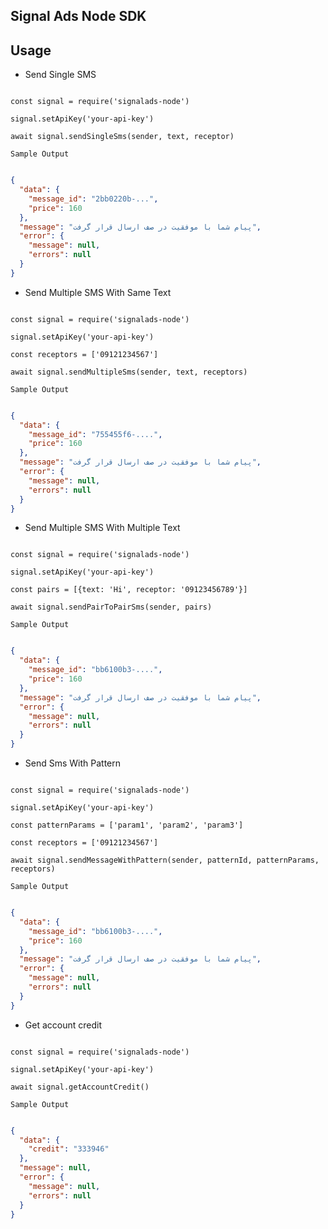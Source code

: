 ## Signal Ads Node SDK

## Usage

- Send Single SMS

```node

const signal = require('signalads-node')

signal.setApiKey('your-api-key')

await signal.sendSingleSms(sender, text, receptor)

```

`Sample Output`

```json

{
  "data": {
    "message_id": "2bb0220b-...",
    "price": 160
  },
  "message": "پیام شما با موفقیت در صف ارسال قرار گرفت",
  "error": {
    "message": null,
    "errors": null
  }
}

```


- Send Multiple SMS With Same Text

```node

const signal = require('signalads-node')

signal.setApiKey('your-api-key')

const receptors = ['09121234567']

await signal.sendMultipleSms(sender, text, receptors)

```

`Sample Output`

```json

{
  "data": {
    "message_id": "755455f6-....",
    "price": 160
  },
  "message": "پیام شما با موفقیت در صف ارسال قرار گرفت",
  "error": {
    "message": null,
    "errors": null
  }
}

```

- Send Multiple SMS With Multiple Text

```node

const signal = require('signalads-node')

signal.setApiKey('your-api-key')

const pairs = [{text: 'Hi', receptor: '09123456789'}]

await signal.sendPairToPairSms(sender, pairs)

```

`Sample Output`

```json

{
  "data": {
    "message_id": "bb6100b3-....",
    "price": 160
  },
  "message": "پیام شما با موفقیت در صف ارسال قرار گرفت",
  "error": {
    "message": null,
    "errors": null
  }
}

```

- Send Sms With Pattern

```node

const signal = require('signalads-node')

signal.setApiKey('your-api-key')

const patternParams = ['param1', 'param2', 'param3']

const receptors = ['09121234567']

await signal.sendMessageWithPattern(sender, patternId, patternParams, receptors)

```

`Sample Output`

```json

{
  "data": {
    "message_id": "bb6100b3-....",
    "price": 160
  },
  "message": "پیام شما با موفقیت در صف ارسال قرار گرفت",
  "error": {
    "message": null,
    "errors": null
  }
}

```

- Get account credit

```node

const signal = require('signalads-node')

signal.setApiKey('your-api-key')

await signal.getAccountCredit()

```

`Sample Output`

```json

{
  "data": {
    "credit": "333946"
  },
  "message": null,
  "error": {
    "message": null,
    "errors": null
  }
}

```
